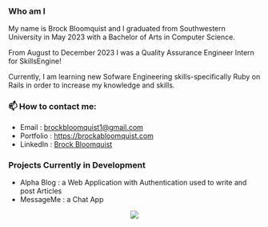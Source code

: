 ### Who am I

My name is Brock Bloomquist and I graduated from Southwestern University in May 2023 with a
Bachelor of Arts in Computer Science.

From August to December 2023 I was a Quality Assurance Engineer Intern for SkillsEngine!

Currently, I am learning new Sofware Engineering skills-specifically Ruby on Rails in order to increase my knowledge and skills.

### 📫 How to contact me:

- Email : [brockbloomquist1@gmail.com](brockbloomquist1@gmail.com)
- Portfolio : <https://brockabloomquist.com>
- LinkedIn : [Brock Bloomquist](https://www.linkedin.com/in/brockbloomquist/)

### Projects Currently in Development

- Alpha Blog : a Web Application with Authentication used to write and post Articles
- MessageMe : a Chat App

<p align="center"><a href="https://github.com/anuraghazra/github-readme-stats">
  <img align="center" src="https://github-readme-stats.vercel.app/api?username=brockbloomquist&show_icons=true&theme=synthwave" />
</a></p>
